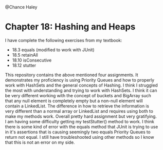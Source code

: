 @Chance Haley
# Chapter 18: Hashing and Heaps

I have complete the following exercises from my textbook:


- 18.3 equals (modified to work with JUnit)
- 18.5 retainAll
- 18.10 isConsecutive
- 18.12 stutter

This repository contains the above mentioned four assignments. It demonstrates my proficiency is using Priority Queues and how to properly work with HashSets and
the general concepts of Hashing. I think I struggled the most with understanding and trying to work with HashSets. I think it can be very different working with the concept
of buckets and BigArray such that any null element is completely empty but a non-null element will contain a LinkedList. The difference in how to retrieve the information
is very different than a normal array or LinkedList and requires using both to make my methods work. Overall pretty hard assignment but very gratifying.
I am having some difficulty getting my testStutter() method to work. I think there is some kind of error with the equals method that JUnit is trying to use in it's assertions
that is causing seemingly two equals Priority Queues to return not equal. I still have troubleshooted using other methods so I know that this is not an error on my side.
